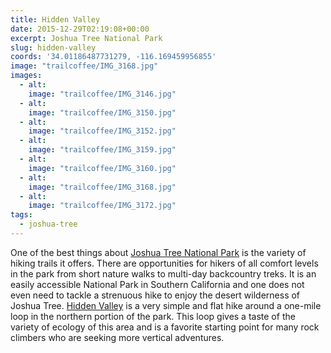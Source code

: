 ```yaml
---
title: Hidden Valley
date: 2015-12-29T02:19:08+00:00
excerpt: Joshua Tree National Park
slug: hidden-valley
coords: '34.01186487731279, -116.169459956855'
image: "trailcoffee/IMG_3168.jpg"
images:
  - alt: 
    image: "trailcoffee/IMG_3146.jpg"
  - alt: 
    image: "trailcoffee/IMG_3150.jpg"
  - alt: 
    image: "trailcoffee/IMG_3152.jpg"
  - alt: 
    image: "trailcoffee/IMG_3159.jpg"
  - alt: 
    image: "trailcoffee/IMG_3160.jpg"
  - alt: 
    image: "trailcoffee/IMG_3168.jpg"
  - alt: 
    image: "trailcoffee/IMG_3172.jpg"
tags:
  - joshua-tree
---
```

One of the best things about <a href="http://www.nps.gov/jotr/index.htm">Joshua Tree National Park</a> is the variety of hiking trails it offers. There are opportunities for hikers of all comfort levels in the park from short nature walks to multi-day backcountry treks. It is an easily accessible National Park in Southern California and one does not even need to tackle a strenuous hike to enjoy the desert wilderness of Joshua Tree. <a href="http://www.nps.gov/jotr/planyourvisit/upload/HiddenValley.pdf">Hidden Valley</a> is a very simple and flat hike around a one-mile loop in the northern portion of the park. This loop gives a taste of the variety of ecology of this area and is a favorite starting point for many rock climbers who are seeking more vertical adventures.

